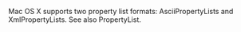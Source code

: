 Mac OS X supports two property list formats: AsciiPropertyLists and XmlPropertyLists. See also PropertyList.
